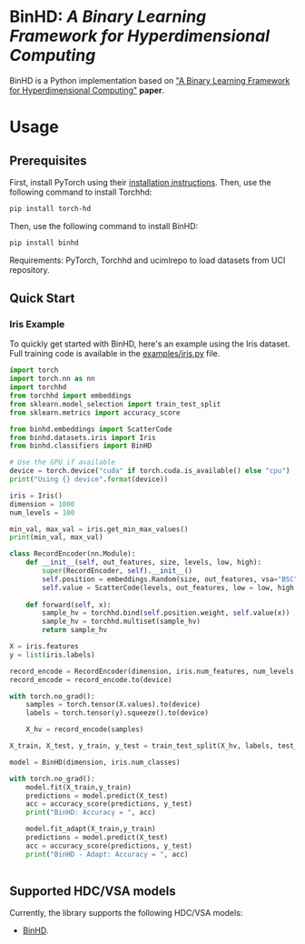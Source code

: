 # BinHD: *A Binary Learning Framework for Hyperdimensional Computing*

BinHD is a Python implementation based on ["A Binary Learning Framework for Hyperdimensional Computing"](https://ieeexplore.ieee.org/document/8714821) **paper**.

# Usage
## Prerequisites

First, install PyTorch using their [installation instructions](https://pytorch.org/get-started/locally/). Then, use the following command to install Torchhd:

```bash
pip install torch-hd
```

Then, use the following command to install BinHD:

```bash
pip install binhd
```

Requirements: PyTorch, Torchhd and ucimlrepo to load datasets from UCI repository.

## Quick Start

### Iris Example

To quickly get started with BinHD, here's an example using the Iris dataset. Full training code is available in the [examples/iris.py](examples/iris.py) file.

```python
import torch
import torch.nn as nn
import torchhd
from torchhd import embeddings
from sklearn.model_selection import train_test_split
from sklearn.metrics import accuracy_score

from binhd.embeddings import ScatterCode
from binhd.datasets.iris import Iris
from binhd.classifiers import BinHD

# Use the GPU if available
device = torch.device("cuda" if torch.cuda.is_available() else "cpu")
print("Using {} device".format(device))

iris = Iris()
dimension = 1000
num_levels = 100

min_val, max_val = iris.get_min_max_values()
print(min_val, max_val)

class RecordEncoder(nn.Module):
    def __init__(self, out_features, size, levels, low, high):
        super(RecordEncoder, self).__init__() 
        self.position = embeddings.Random(size, out_features, vsa="BSC", dtype=torch.uint8)
        self.value = ScatterCode(levels, out_features, low = low, high = high)
    
    def forward(self, x):
        sample_hv = torchhd.bind(self.position.weight, self.value(x))
        sample_hv = torchhd.multiset(sample_hv)
        return sample_hv

X = iris.features
y = list(iris.labels)

record_encode = RecordEncoder(dimension, iris.num_features, num_levels, min_val, max_val)
record_encode = record_encode.to(device)

with torch.no_grad():
    samples = torch.tensor(X.values).to(device)
    labels = torch.tensor(y).squeeze().to(device)

    X_hv = record_encode(samples)

X_train, X_test, y_train, y_test = train_test_split(X_hv, labels, test_size=0.3, random_state = 0)  

model = BinHD(dimension, iris.num_classes)

with torch.no_grad():
    model.fit(X_train,y_train)
    predictions = model.predict(X_test)  
    acc = accuracy_score(predictions, y_test)
    print("BinHD: Accuracy = ", acc)

    model.fit_adapt(X_train,y_train)
    predictions = model.predict(X_test)  
    acc = accuracy_score(predictions, y_test)
    print("BinHD - Adapt: Accuracy = ", acc)
    
```

## Supported HDC/VSA models
Currently, the library supports the following HDC/VSA models:

- [BinHD](https://ieeexplore.ieee.org/document/8714821). 
